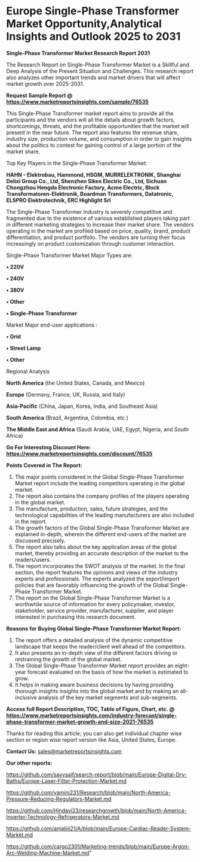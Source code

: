 # Europe Single-Phase Transformer Market Opportunity,Analytical Insights and Outlook 2025 to 2031

<strong>Single-Phase Transformer Market Research Report 2031</strong>

The Research Report on Single-Phase Transformer Market is a Skillful and Deep Analysis of the Present Situation and Challenges. This research report also analyzes other important trends and market drivers that will affect market growth over 2025-2031.

<strong>Request Sample Report @ <a href=https://www.marketreportsinsights.com/sample/76535>https://www.marketreportsinsights.com/sample/76535</a></strong>

This Single-Phase Transformer market report aims to provide all the participants and the vendors will all the details about growth factors, shortcomings, threats, and the profitable opportunities that the market will present in the near future. The report also features the revenue share, industry size, production volume, and consumption in order to gain insights about the politics to contest for gaining control of a large portion of the market share.

Top Key Players in the Single-Phase Transformer Market:

<strong>HAHN - Elektrobau, Hammond, HSGM, MURRELEKTRONIK, Shanghai Delixi Group Co., Ltd, Shenzhen Sikes Electric Co., Ltd, Sichuan Chongzhou Hengda Electronic Factory, Acme Electric, Block Transformatoren-Elektronik, Boardman Transformers, Datatronic, ELSPRO Elektrotechnik, ERC Highlight Srl</strong>

The Single-Phase Transformer Industry is severely competitive and fragmented due to the existence of various established players taking part in different marketing strategies to increase their market share. The vendors operating in the market are profiled based on price, quality, brand, product differentiation, and product portfolio. The vendors are turning their focus increasingly on product customization through customer interaction.

Single-Phase Transformer Market Major Types are:

<strong>• 220V

• 240V

• 380V

• Other

• Single-Phase Transformer</strong>

Market Major end-user applications :

<strong>• Grid

• Street Lamp

• Other</strong>

Regional Analysis

</u><strong><b>North America</b></strong> (the United States, Canada, and Mexico)

<strong><b>Europe </b></strong>(Germany, France, UK, Russia, and Italy)

<strong><b>Asia-Pacific</b></strong> (China, Japan, Korea, India, and Southeast Asia)

<strong><b>South America</b></strong> (Brazil, Argentina, Colombia, etc.)

<strong><b>The Middle East and Africa</b></strong> (Saudi Arabia, UAE, Egypt, Nigeria, and South Africa)

<strong>Go For Interesting Discount Here: <a href=https://www.marketreportsinsights.com/discount/76535>https://www.marketreportsinsights.com/discount/76535</a></strong>

<strong>Points Covered in The Report:</strong>
<ol>
  <li>The major points considered in the Global Single-Phase Transformer Market report include the leading competitors operating in the global market.</li>
  <li>The report also contains the company profiles of the players operating in the global market.</li>
  <li>The manufacture, production, sales, future strategies, and the technological capabilities of the leading manufacturers are also included in the report.</li>
  <li>The growth factors of the Global Single-Phase Transformer Market are explained in-depth, wherein the different end-users of the market are discussed precisely.</li>
  <li>The report also talks about the key application areas of the global market, thereby providing an accurate description of the market to the readers/users.</li>
  <li>The report incorporates the SWOT analysis of the market. In the final section, the report features the opinions and views of the industry experts and professionals. The experts analyzed the export/import policies that are favorably influencing the growth of the Global Single-Phase Transformer Market.</li>
  <li>The report on the Global Single-Phase Transformer Market is a worthwhile source of information for every policymaker, investor, stakeholder, service provider, manufacturer, supplier, and player interested in purchasing this research document.</li>
</ol>
<strong>Reasons for Buying Global Single-Phase Transformer Market Report:</strong>

<ol>
  <li>The report offers a detailed analysis of the dynamic competitive landscape that keeps the reader/client well ahead of the competitors.</li>
  <li>It also presents an in-depth view of the different factors driving or restraining the growth of the global market.</li>
  <li>The Global Single-Phase Transformer Market report provides an eight-year forecast evaluated on the basis of how the market is estimated to grow.</li>
  <li>It helps in making aware business decisions by having providing thorough insights insights into the global market and by making an all-inclusive analysis of the key market segments and sub-segments.</li>
</ol>
<strong>Access full Report Description, TOC, Table of Figure, Chart, etc. @ <a href=https://www.marketreportsinsights.com/industry-forecast/single-phase-transformer-market-growth-and-size-2021-76535>https://www.marketreportsinsights.com/industry-forecast/single-phase-transformer-market-growth-and-size-2021-76535</a></strong>


Thanks for reading this article; you can also get individual chapter wise section or region wise report version like Asia, United States, Europe.

<strong>Contact Us:</strong>
sales@marketreportsinsights.com

<strong>Our other reports:</strong>

<a href=https://github.com/sayysaif/search-report/blob/main/Europe-Digital-Dry-Baths/Europe-Laser-Filter-Protection-Market.md>https://github.com/sayysaif/search-report/blob/main/Europe-Digital-Dry-Baths/Europe-Laser-Filter-Protection-Market.md</a>

<a href=https://github.com/yamini231/Research/blob/main/North-America-Pressure-Reducing-Regulators-Market.md>https://github.com/yamini231/Research/blob/main/North-America-Pressure-Reducing-Regulators-Market.md</a>

<a href=https://github.com/Hindavi23/researchgrowth/blob/main/North-America-Inverter-Technology-Refrigerators-Market.md>https://github.com/Hindavi23/researchgrowth/blob/main/North-America-Inverter-Technology-Refrigerators-Market.md</a>

<a href=https://github.com/anjaliiii21/A/blob/main/Europe-Cardiac-Reader-System-Market.md>https://github.com/anjaliiii21/A/blob/main/Europe-Cardiac-Reader-System-Market.md</a>

<a href=https://github.com/cargo2301/Marketing-trends/blob/main/Europe-Argon-Arc-Welding-Machine-Market.md>https://github.com/cargo2301/Marketing-trends/blob/main/Europe-Argon-Arc-Welding-Machine-Market.md</a>"
